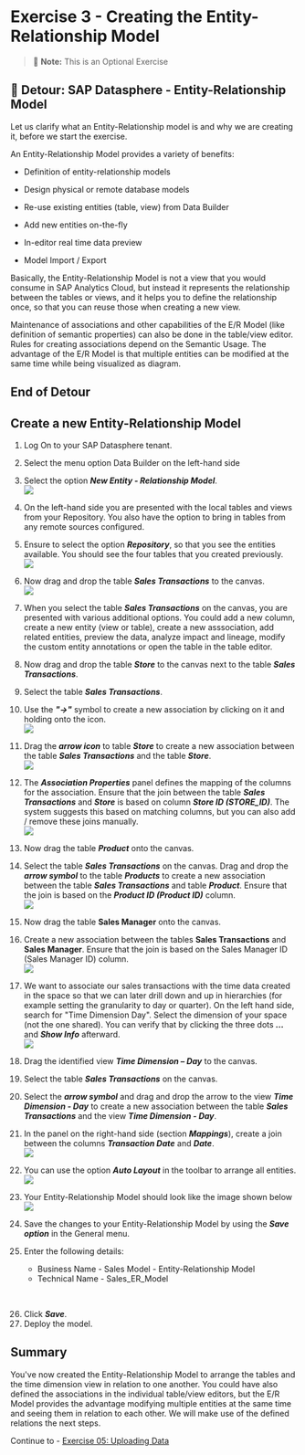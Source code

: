 # Exercise 3 - Creating the Entity-Relationship Model

>:memo: **Note:** This is an Optional Exercise

## :beginner: Detour: SAP Datasphere - Entity-Relationship Model

Let us clarify what an Entity-Relationship model is and why we are creating it, before we start the exercise.

An Entity-Relationship Model provides a variety of benefits:
- Definition of entity-relationship models<p>
- Design physical or remote database models<p>
- Re-use existing entities (table, view) from Data Builder<p>
- Add new entities on-the-fly<p>
- In-editor real time data preview<p>
- Model Import / Export<p>

Basically, the Entity-Relationship Model is not a view that you would consume in SAP Analytics Cloud, but instead it represents the relationship between the tables or views, and it helps you to define the relationship once, so that you can reuse those when creating a new view.

Maintenance of associations and other capabilities of the E/R Model (like definition of semantic properties) can also be done in the table/view editor. Rules for creating associations depend on the Semantic Usage. The advantage of the E/R Model is that multiple entities can be modified at the same time while being visualized as diagram.

## End of Detour

## Create a new Entity-Relationship Model

1. Log On to your SAP Datasphere tenant.
2. Select the menu option Data Builder on the left-hand side
3. Select the option ***New Entity - Relationship Model***.
<br>![](images/00_00_0041.png) 

4. On the left-hand side you are presented with the local tables and views from your Repository. You also
have the option to bring in tables from any remote sources configured.
5. Ensure to select the option ***Repository***, so that you see the entities available. You should see the four tables that you created previously.
<br>![](images/00_00_0042.png)   
  
6. Now drag and drop the table ***Sales Transactions*** to the canvas.
<br>![](images/00_00_0043.png) 

7. When you select the table ***Sales Transactions*** on the canvas, you are presented with various additional options. You could add a new column, create a new entity (view or table), create a new asssociation, add related entities, preview the data, analyze impact and lineage, modify the custom entity annotations or open the table in the table editor.

8. Now drag and drop the table ***Store*** to the canvas next to the table ***Sales Transactions***.
9. Select the table ***Sales Transactions***.
10. Use the ***"->"*** symbol to create a new association by clicking on it and holding onto the icon.
<br>![](images/00_00_0044.png)

11. Drag the ***arrow icon*** to table ***Store*** to create a new association between the table ***Sales Transactions*** and the table ***Store***.
<br>![](images/00_00_0045.png) 

12. The ***Association Properties*** panel defines the mapping of the columns for the association. Ensure that the join between the table ***Sales Transactions*** and ***Store*** is based on column ***Store ID (STORE_ID)***. The system suggests this based on matching columns, but you can also add / remove these joins manually.
<br>![](images/00_00_0047.png) 

13. Now drag the table ***Product*** onto the canvas.
14. Select the table ***Sales Transactions*** on the canvas. Drag and drop the ***arrow symbol*** to the table ***Products*** to create a new association between the table ***Sales Transactions*** and table ***Product***. Ensure that the join is based on the ***Product ID (Product ID)*** column.
<br>![](images/00_00_0048.png) 

15. Now drag the table **Sales Manager** onto the canvas.
16. Create a new association between the tables **Sales Transactions** and **Sales Manager**. Ensure that the join is based on the Sales Manager ID (Sales Manager ID) column.
<br>![](images/00_00_0046.png) 


17. We want to associate our sales transactions with the time data created in the space so that we can later drill down and up in hierarchies (for example setting the granularity to day or quarter). On the left hand side, search for "Time Dimension Day". Select the dimension of your space (not the one shared). You can verify that by clicking the three dots ***...*** and ***Show Info*** afterward. 
<br>![](images/00_00_0049.png) 

18. Drag the identified view ***Time Dimension – Day*** to the canvas.
19. Select the table ***Sales Transactions*** on the canvas.
20. Select the ***arrow symbol*** and drag and drop the arrow to the view ***Time Dimension - Day*** to create a new association between the table ***Sales Transactions*** and the view ***Time Dimension - Day***.
21. In the panel on the right-hand side (section ***Mappings***), create a join between the columns ***Transaction Date*** and ***Date***.
<br>![](images/00_00_0410.png) 

22. You can use the option ***Auto Layout*** in the toolbar to arrange all entities.
<br>![](images/00_00_0411.png) 

23. Your Entity-Relationship Model should look like the image shown below
<br>![](images/00_00_0412.png) 

24. Save the changes to your Entity-Relationship Model by using the ***Save option*** in the General menu.
25. Enter the following details:<br><ul><li>Business Name - Sales Model - Entity-Relationship Model</li><li>Technical Name - Sales_ER_Model
<br>  

26. Click ***Save***.
27. Deploy the model.


## Summary

You've now created the Entity-Relationship Model to arrange the tables and the time dimension view in relation to one another. You could have also defined the associations in the individual table/view editors, but the E/R Model provides the advantage modifying multiple entities at the same time and seeing them in relation to each other. We will make use of the defined relations the next steps.

Continue to - [Exercise 05: Uploading Data](../ex05/README.md)
